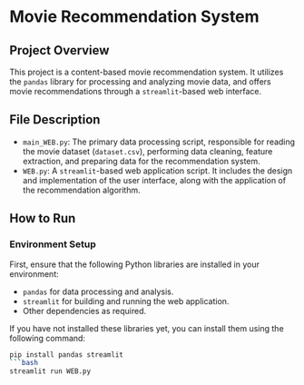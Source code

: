 # Movie Recommendation System

## Project Overview
This project is a content-based movie recommendation system. It utilizes the `pandas` library for processing and analyzing movie data, and offers movie recommendations through a `streamlit`-based web interface.

## File Description
- `main_WEB.py`: The primary data processing script, responsible for reading the movie dataset (`dataset.csv`), performing data cleaning, feature extraction, and preparing data for the recommendation system.
- `WEB.py`: A `streamlit`-based web application script. It includes the design and implementation of the user interface, along with the application of the recommendation algorithm.

## How to Run

### Environment Setup
First, ensure that the following Python libraries are installed in your environment:
- `pandas` for data processing and analysis.
- `streamlit` for building and running the web application.
- Other dependencies as required.

If you have not installed these libraries yet, you can install them using the following command:

```bash
pip install pandas streamlit
```bash
streamlit run WEB.py
